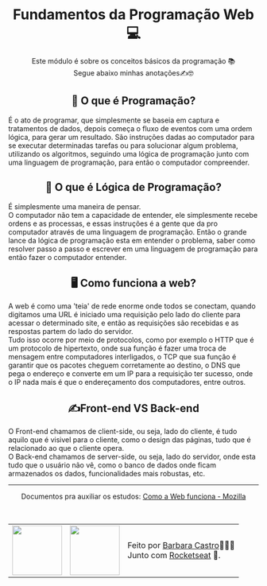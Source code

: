 <h1 align="center">Fundamentos da Programação Web 💻</h1>
<p align="center"> 
  Este módulo é sobre os conceitos básicos da programação 📚
  </br>
  Segue abaixo minhas anotações✍️🤓
</p>

<h2 align="center">📝 O que é Programação? </h2>
<p>
  É o ato de programar, que simplesmente se baseia em captura e tratamentos de dados, depois começa o fluxo de eventos com uma ordem lógica, para gerar um resultado.
  São instruções dadas ao computador para se executar determinadas tarefas ou para solucionar algum problema, utilizando os algoritmos, 
  seguindo uma lógica de programação junto com uma linguagem de programação, para então o computador compreender.  
</p>

<h2 align="center">🤯 O que é Lógica de Programação?</h2>
<p>
  É simplesmente uma maneira de pensar.
  </br>
  O computador não tem a capacidade de entender, ele simplesmente recebe ordens e as processas, 
  e essas instruções é a gente que da pro computador através de uma  linguagem de programação.
  Então o grande lance da lógica de programação esta em entender o problema, 
  saber como resolver passo a passo e escrever em uma linguagem de programação para então fazer o computador entender.  
</p>

<h2 align="center">🖥️ Como funciona a web?</h2>
<p>
  A web é como uma 'teia' de rede enorme onde todos se conectam, 
  quando digitamos uma URL é iniciado uma requisição pelo lado do cliente para acessar o determinado site,
  e então as requisições são recebidas e as respostas partem do lado do servidor. 
  </br>
  Tudo isso ocorre por meio de protocolos, como por exemplo o HTTP que é um protocolo de hipertexto,
  onde sua função é fazer uma troca de mensagem entre computadores interligados,
  o TCP que sua função é garantir que os pacotes cheguem corretamente ao destino,
  o DNS que pega o endereço e converte em um IP para a requisição ter sucesso, onde o IP nada mais é que o endereçamento dos computadores,
  entre outros.
  </br>
</p>

<h2 align="center">✍️Front-end VS Back-end</h2>
<p>
  O Front-end chamamos de client-side, ou seja, lado do cliente, é tudo aquilo que é visivel para o cliente,
  como o design das páginas, tudo que é relacionado ao que o cliente opera.
  </br>
  O Back-end chamamos de server-side, ou seja, lado do servidor, onde esta tudo que o usuário não vê,
  como o banco de dados onde ficam armazenados os dados, funcionalidades mais robustas, etc.
</p>

<hr/>
 <p align="center">
    Documentos pra auxiliar os estudos:
    <a 
      href="https://developer.mozilla.org/pt-BR/docs/Learn/Getting_started_with_the_web/How_the_Web_works">
        Como a Web funciona - Mozilla
     </a>
 </p>

</br>

<table align="center">
  <tr>
    <td>
      <img src="https://github.com/barbcastro.png" width="100px" />
    </td>
    <td>
      <img src="https://github.com/rocketseat-education.png" width="100px" />
    </td>
    <td>
      Feito por <a href="https://github.com/barbcastro">Barbara Castro</a>🙋🏽‍♀️
      <br> Junto com <a href="https://rocketseat.com.br">Rocketseat</a> 🚀.
    </td>
  </tr>
</table>
